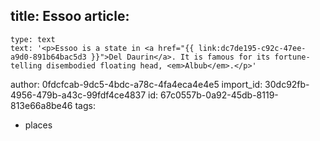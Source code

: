 title: Essoo
article:
  -
    type: text
    text: '<p>Essoo is a state in <a href="{{ link:dc7de195-c92c-47ee-a9d0-891b64bac5d3 }}">Del Daurin</a>. It is famous for its fortune-telling disembodied floating head, <em>Albub</em>.</p>'
author: 0fdcfcab-9dc5-4bdc-a78c-4fa4eca4e4e5
import_id: 30dc92fb-4956-479b-a43c-99fdf4ce4837
id: 67c0557b-0a92-45db-8119-813e66a8be46
tags:
  - places
